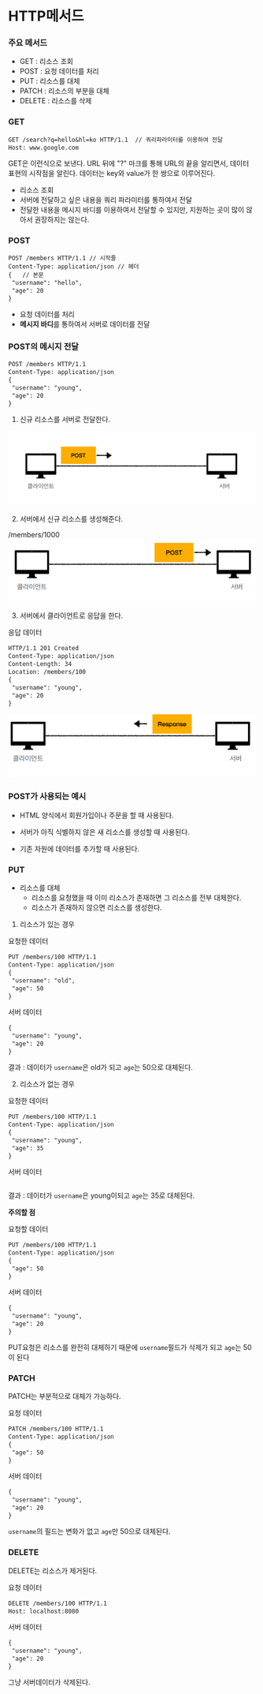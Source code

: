 # HTTP메서드
### 주요 메서드
+ GET : 리소스 조회
+ POST : 요청 데이터를 처리
+ PUT : 리소스를 대체
+ PATCH : 리소스의 부분을 대체
+ DELETE : 리소스를 삭제

### GET

```
GET /search?q=hello&hl=ko HTTP/1.1  // 쿼리파라미터를 이용하여 전달
Host: www.google.com
```
GET은 이런식으로 보낸다. URL 뒤에 "?" 마크를 통해 URL의 끝을 알리면서, 데이터 표현의 시작점을 알린다.
데이터는 key와 value가 한 쌍으로 이루어진다.

+ 리소스 조회
+ 서버에 전달하고 싶은 내용을 쿼리 파라미터를 통하여서 전달
+ 전달한 내용을 메시지 바디를 이용하여서 전달할 수 있지만, 지원하는 곳이 많이 않아서 권장하지는 않는다.

### POST
```
POST /members HTTP/1.1 // 시작줄
Content-Type: application/json // 헤더
{   // 본문
 "username": "hello",   
 "age": 20
}
```
+ 요청 데이터를 처리
+ **메시지 바디**를 통하여서 서버로 데이터를 전달


### POST의 메시지 전달
```
POST /members HTTP/1.1
Content-Type: application/json
{
 "username": "young",
 "age": 20
}
```
1. 신규 리소스를 서버로 전달한다.

![img](/Internet/POST01.png)


2. 서버에서 신규 리소스를 생성해준다.

/members/1000
![img](/Internet/POST02.png)


3. 서버에서 클라이언트로 응답을 한다.


응답 데이터
```
HTTP/1.1 201 Created
Content-Type: application/json
Content-Length: 34
Location: /members/100
{
 "username": "young",
 "age": 20
}
```

![img](/Internet/POST03.png)


### POST가 사용되는 예시
+ HTML 양식에서 회원가입이나 주문을 할 때 사용된다.

+ 서버가 아직 식별하지 않은 새 리소스를 생성할 때 사용된다.

+ 기존 자원에 데이터를 추가할 때 사용된다.


### PUT
+ 리소스를 대체
    + 리소스를 요청했을 때 이미 리소스가 존재하면 그 리소스를 전부 대체한다.
    + 리소스가 존재하지 않으면 리소스를 생성한다.


1. 리소스가 있는 경우

요청한 데이터
```
PUT /members/100 HTTP/1.1
Content-Type: application/json
{
 "username": "old",
 "age": 50
}
```
서버 데이터
```
{
 "username": "young",
 "age": 20
}
```

결과 : 데이터가 `username`은 old가 되고 `age`는 50으로 대체된다.

2. 리소스가 없는 경우

요청한 데이터
```
PUT /members/100 HTTP/1.1
Content-Type: application/json
{
 "username": "young",
 "age": 35
}
```
서버 데이터
```

```

결과 : 데이터가 `username`은 young이되고 `age`는 35로 대체된다.

**주의할 점**

요청할 데이터
```
PUT /members/100 HTTP/1.1
Content-Type: application/json
{
 "age": 50
}
```
서버 데이터
```
{
 "username": "young",
 "age": 20
}
```

PUT요청은 리소스를 완전히 대체하기 때문에 `username`필드가 삭제가 되고 `age`는 50이 된다


### PATCH
PATCH는 부분적으로 대체가 가능하다.

요청 데이터
```
PATCH /members/100 HTTP/1.1
Content-Type: application/json
{
 "age": 50
}
```
서버 데이터
```
{
 "username": "young",
 "age": 20
}
```

`username`의 필드는 변화가 없고 `age`만 50으로 대체된다.


### DELETE
DELETE는 리소스가 제거된다.

요청 데이터
```
DELETE /members/100 HTTP/1.1
Host: localhost:8080
```

서버 데이터
```
{
 "username": "young",
 "age": 20
}
```

그냥 서버데이터가 삭제된다.

